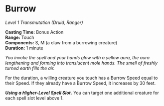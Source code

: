 # Burrow
*Level 1 Transmutation (Druid, Ranger)*

**Casting Time:** Bonus Action  
**Range:** Touch  
**Components:** S, M (a claw from a burrowing creature)  
**Duration:** 1 minute

*You invoke the spell and your hands glow with a yellow aura, the aura lengthening and forming into translucent mole hands. The smell of freshly turned earth fills the air.*

For the duration, a willing creature you touch has a Burrow Speed equal to their Speed. If they already have a Burrow Speed, it increases by 30 feet.

***Using a Higher-Level Spell Slot.*** You can target one additional creature for each spell slot level above 1.
